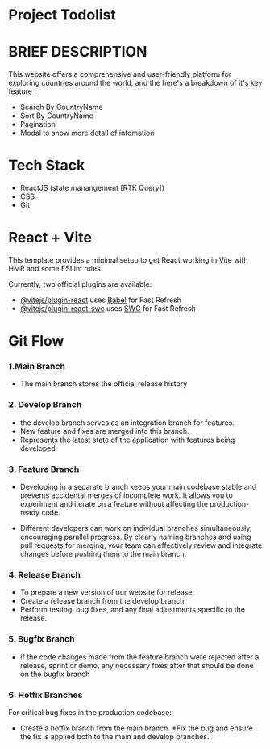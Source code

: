 # Project Todolist

# BRIEF DESCRIPTION

This website offers a comprehensive and user-friendly platform for exploring countries around the world, and the here's a breakdown of it's key feature :

- Search By CountryName
- Sort By CountryName
- Pagination
- Modal to show more detail of infomation

# Tech Stack

- ReactJS (state manangement [RTK Query])
- CSS
- Git

# React + Vite

This template provides a minimal setup to get React working in Vite with HMR and some ESLint rules.

Currently, two official plugins are available:

- [@vitejs/plugin-react](https://github.com/vitejs/vite-plugin-react/blob/main/packages/plugin-react/README.md) uses [Babel](https://babeljs.io/) for Fast Refresh
- [@vitejs/plugin-react-swc](https://github.com/vitejs/vite-plugin-react-swc) uses [SWC](https://swc.rs/) for Fast Refresh

# Git Flow

### 1.Main Branch

- The main branch stores the official release history

### 2. Develop Branch

- the develop branch serves as an integration branch for features.
- New feature and fixes are merged into this branch.
- Represents the latest state of the application with features being developed

### 3. Feature Branch

- Developing in a separate branch keeps your main codebase stable and prevents accidental merges of incomplete work. It allows you to experiment and iterate on a feature without affecting the production-ready code.

- Different developers can work on individual branches simultaneously, encouraging parallel progress. By clearly naming branches and using pull requests for merging, your team can effectively review and integrate changes before pushing them to the main branch.

### 4. Release Branch

- To prepare a new version of our website for release:
- Create a release branch from the develop branch.
- Perform testing, bug fixes, and any final adjustments specific to the release.

### 5. Bugfix Branch

- if the code changes made from the feature branch were rejected after a release, sprint or demo, any necessary fixes after that should be done on the bugfix branch

### 6. Hotfix Branches

For critical bug fixes in the production codebase:

- Create a hotfix branch from the main branch.
  \*Fix the bug and ensure the fix is applied both to the main and develop branches.
